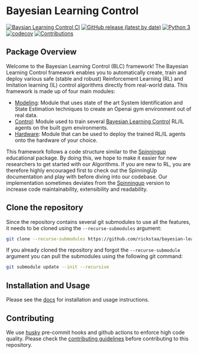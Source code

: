 # Bayesian Learning Control

[![Baysian Learning Control CI](https://github.com/rickstaa/bayesian-learning-control/actions/workflows/bayesian_learning_control.yml/badge.svg)](https://github.com/rickstaa/bayesian-learning-control/actions/workflows/bayesian_learning_control.yml)
[![GitHub release (latest by date)](https://img.shields.io/github/v/release/rickstaa/bayesian-learning-control)](https://github.com/rickstaa/bayesian-learning-control/releases)
[![Python 3](https://img.shields.io/badge/Python->=3.8-brightgreen)](https://www.python.org/)
[![codecov](https://codecov.io/gh/rickstaa/bayesian-learning-control/branch/main/graph/badge.svg?token=RFM3OELQ3L)](https://codecov.io/gh/rickstaa/bayesian-learning-control)
[![Contributions](https://img.shields.io/badge/contributions-welcome-brightgreen.svg)](CONTRIBUTING.md)

## Package Overview

Welcome to the Bayesian Learning Control (BLC) framework! The Bayesian Learning Control framework enables
you to automatically create, train and deploy various safe (stable and robust) Reinforcement Learning (RL) and
Imitation learning (IL) control algorithms directly from real-world data. This framework
is made up of four main modules:

*   [Modeling](./bayesian_learning_control/modeling): Module that uses state of the art System Identification and State Estimation techniques to create an Openai gym environment out of real data.
*   [Control](./bayesian_learning_control/control): Module used to train several [Bayesian Learning Control](https://rickstaa.github.io/bayesian-learning-control/control/control.html) RL/IL agents on the built gym environments.
*   [Hardware](./bayesian_learning_control/hardware): Module that can be used to deploy the trained RL/IL agents onto the hardware of your choice.

This framework follows a code structure similar to the [Spinningup](https://spinningup.openai.com/en/latest/) educational package. By doing this, we hope to make it easier for new researchers to get started with our Algorithms. If you are new to RL, you are therefore highly encouraged first to check out the SpinningUp documentation and play with before diving into our codebase. Our implementation sometimes deviates from the [Spinningup](https://spinningup.openai.com/en/latest/) version to increase code maintainability, extensibility and readability.

## Clone the repository

Since the repository contains several git submodules to use all the features, it needs
to be cloned using the `--recurse-submodules` argument:

```bash
git clone --recurse-submodules https://github.com/rickstaa/bayesian-learning-control.git
```

If you already cloned the repository and forgot the `--recurse-submodule` argument you
can pull the submodules using the following git command:

```bash
git submodule update --init --recursive
```

## Installation and Usage

Please see the [docs](https://rickstaa.github.io/bayesian-learning-control/) for installation and usage instructions.

## Contributing

We use [husky](https://github.com/typicode/husky) pre-commit hooks and github actions to enforce high code quality. Please check the [contributing guidelines](CONTRIBUTING.md) before contributing to this repository.
